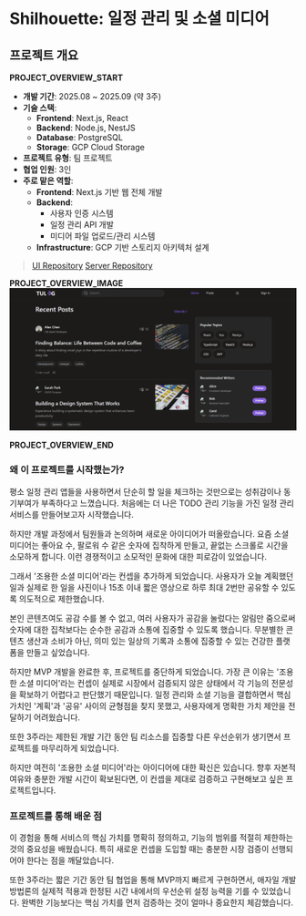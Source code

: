 # Shilhouette: 일정 관리 및 소셜 미디어

## 프로젝트 개요

**PROJECT_OVERVIEW_START**

- **개발 기간**: 2025.08 ~ 2025.09 (약 3주)
- **기술 스택**:
    - **Frontend**: Next.js, React
    - **Backend**: Node.js, NestJS
    - **Database**: PostgreSQL
    - **Storage**: GCP Cloud Storage
- **프로젝트 유형**: 팀 프로젝트
- **협업 인원**: 3인
- **주로 맡은 역할**: 
    - **Frontend**: Next.js 기반 웹 전체 개발
    - **Backend**: 
        - 사용자 인증 시스템
        - 일정 관리 API 개발
        - 미디어 파일 업로드/관리 시스템
    - **Infrastructure**: GCP 기반 스토리지 아키텍처 설계

> [UI Repository](https://github.com/DOforTU/talkflow-web)
> [Server Repository](https://github.com/DOforTU/talkflow-server)

**PROJECT_OVERVIEW_IMAGE**
![tulog-main-image](https://github.com/1Dohyeon/1Dohyeon.github.io/blob/main/public/tulogMainImage.png?raw=true)

**PROJECT_OVERVIEW_END**

### 왜 이 프로젝트를 시작했는가?

평소 일정 관리 앱들을 사용하면서 단순히 할 일을 체크하는 것만으로는 성취감이나 동기부여가 부족하다고 느꼈습니다. 처음에는 더 나은 TODO 관리 기능을 가진 일정 관리 서비스를 만들어보고자 시작했습니다.

하지만 개발 과정에서 팀원들과 논의하며 새로운 아이디어가 떠올랐습니다. 요즘 소셜 미디어는 좋아요 수, 팔로워 수 같은 숫자에 집착하게 만들고, 끝없는 스크롤로 시간을 소모하게 합니다. 이런 경쟁적이고 소모적인 문화에 대한 피로감이 있었습니다.

그래서 '조용한 소셜 미디어'라는 컨셉을 추가하게 되었습니다. 사용자가 오늘 계획했던 일과 실제로 한 일을 사진이나 15초 이내 짧은 영상으로 하루 최대 2번만 공유할 수 있도록 의도적으로 제한했습니다. 

본인 콘텐츠여도 공감 수를 볼 수 없고, 여러 사용자가 공감을 눌렀다는 알림만 줌으로써 숫자에 대한 집착보다는 순수한 공감과 소통에 집중할 수 있도록 했습니다. 무분별한 콘텐츠 생산과 소비가 아닌, 의미 있는 일상의 기록과 소통에 집중할 수 있는 건강한 플랫폼을 만들고 싶었습니다.

하지만 MVP 개발을 완료한 후, 프로젝트를 중단하게 되었습니다. 가장 큰 이유는 '조용한 소셜 미디어'라는 컨셉이 실제로 시장에서 검증되지 않은 상태에서 각 기능의 전문성을 확보하기 어렵다고 판단했기 때문입니다. 일정 관리와 소셜 기능을 결합하면서 핵심 가치인 '계획'과 '공유' 사이의 균형점을 찾지 못했고, 사용자에게 명확한 가치 제안을 전달하기 어려웠습니다.

또한 3주라는 제한된 개발 기간 동안 팀 리소스를 집중할 다른 우선순위가 생기면서 프로젝트를 마무리하게 되었습니다.

하지만 여전히 '조용한 소셜 미디어'라는 아이디어에 대한 확신은 있습니다. 향후 자본적 여유와 충분한 개발 시간이 확보된다면, 이 컨셉을 제대로 검증하고 구현해보고 싶은 프로젝트입니다.

### 프로젝트를 통해 배운 점

이 경험을 통해 서비스의 핵심 가치를 명확히 정의하고, 기능의 범위를 적절히 제한하는 것의 중요성을 배웠습니다. 특히 새로운 컨셉을 도입할 때는 충분한 시장 검증이 선행되어야 한다는 점을 깨달았습니다.

또한 3주라는 짧은 기간 동안 팀 협업을 통해 MVP까지 빠르게 구현하면서, 애자일 개발 방법론의 실제적 적용과 한정된 시간 내에서의 우선순위 설정 능력을 기를 수 있었습니다. 완벽한 기능보다는 핵심 가치를 먼저 검증하는 것이 얼마나 중요한지 체감했습니다.